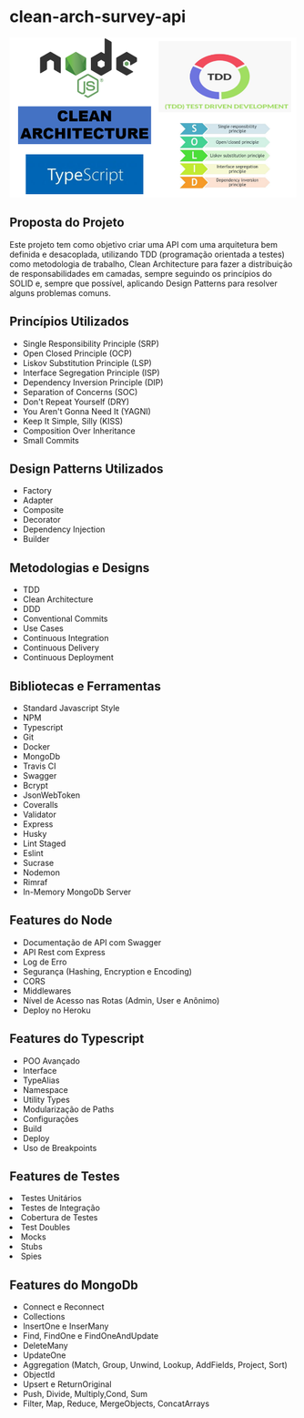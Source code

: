 # clean-arch-survey-api
<p align="center">
    <img src="https://github.com/roberttorres/clean-arch-survey-api/blob/master/src/images/logo_api.png"> 
</a>
</p>

<h2> Proposta do Projeto </h2> 

Este projeto tem como objetivo criar uma API com uma arquitetura bem definida e desacoplada, utilizando TDD (programação orientada a testes) como metodologia de trabalho, 
Clean Architecture para fazer a distribuição de responsabilidades em camadas, sempre seguindo os princípios do SOLID e, sempre que possível, 
aplicando Design Patterns para resolver alguns problemas comuns.
<p>

<h2> Princípios Utilizados </h2>

<ul>
    <li>
        Single Responsibility Principle (SRP)
    </li> 
    <li>
        Open Closed Principle (OCP)
    </li> 
    <li>
        Liskov Substitution Principle (LSP)
    </li>    
    <li>
        Interface Segregation Principle (ISP)
    </li>    
    <li>
        Dependency Inversion Principle (DIP)
    </li> 
    <li>
        Separation of Concerns (SOC)
    </li> 
    <li>
       Don't Repeat Yourself (DRY)
    </li>    
    <li>
       You Aren't Gonna Need It (YAGNI)
    </li> 
     <li>
        Keep It Simple, Silly (KISS)
    </li> 
    <li>
       Composition Over Inheritance
    </li> 
     <li>
        Small Commits
    </li> 
</ul>

<h2> Design Patterns Utilizados </h2>

<ul>
    <li>
        Factory
    </li> 
    <li>
        Adapter
    </li> 
    <li>
        Composite
    </li>    
    <li>
        Decorator
    </li>    
    <li>
       Dependency Injection
    </li> 
    <li>
       Builder
    </li>    
</ul>

<h2> Metodologias e Designs </h2>

<ul>
    <li>
        TDD
    </li> 
    <li>
        Clean Architecture
    </li> 
    <li>
        DDD
    </li>    
    <li>
        Conventional Commits
    </li>    
    <li>
      Use Cases
    </li> 
    <li>
      Continuous Integration
    </li>  
    <li>
      Continuous Delivery
    </li> 
    <li>
      Continuous Deployment
    </li>      
</ul>

<h2> Bibliotecas e Ferramentas </h2>

<ul>
    <li>
      Standard Javascript Style
    </li>
    <li>
        NPM
    </li> 
    <li>
       Typescript
    </li> 
    <li>
        Git
    </li>    
    <li>
        Docker
    </li>    
    <li>
      MongoDb
    </li> 
    <li>
      Travis CI
    </li>  
    <li>
      Swagger
    </li> 
    <li>
      Bcrypt
    </li> 
    <li>
      JsonWebToken
    </li> 
    <li>
       Coveralls
    </li> 
    <li>
        Validator
    </li>    
    <li>
        Express
    </li>    
    <li>
      Husky
    </li> 
    <li>
     Lint Staged
    </li>  
    <li>
      Eslint
    </li> 
    <li>
      Sucrase
    </li> 
     <li>
      Nodemon
    </li> 
    <li>
      Rimraf
    </li> 
    <li>
     In-Memory MongoDb Server
    </li>  
</ul>

<h2> Features do Node </h2>

<ul>
    <li>
     Documentação de API com Swagger
    </li>
    <li>
        API Rest com Express
    </li> 
    <li>
       Log de Erro
    </li> 
    <li>
       Segurança (Hashing, Encryption e Encoding)
    </li>    
    <li>
        CORS
    </li>    
    <li>
      Middlewares
    </li> 
    <li>
      Nível de Acesso nas Rotas (Admin, User e Anônimo)
    </li>  
    <li>
      Deploy no Heroku
    </li> 
</ul>    

<h2> Features do Typescript </h2>

<ul>
    <li>
     POO Avançado
    </li>
    <li>
        Interface
    </li> 
    <li>
       TypeAlias
    </li> 
    <li>
       Namespace
    </li>    
    <li>
       Utility Types
    </li>    
    <li>
      Modularização de Paths
    </li> 
    <li>
      Configurações
    </li>  
    <li>
      Build
    </li> 
    <li>
      Deploy
    </li>  
    <li>
      Uso de Breakpoints
    </li> 
</ul>   

<h2> Features de Testes </h2

<ul>
    <li>
     Testes Unitários
    </li>
    <li>
        Testes de Integração 
    </li> 
    <li>
       Cobertura de Testes
    </li> 
    <li>
       Test Doubles
    </li>    
    <li>
       Mocks
    </li>    
    <li>
      Stubs
    </li> 
    <li>
      Spies
    </li>      
</ul> 

<h2> Features do MongoDb </h2>

<ul>
    <li>
     Connect e Reconnect
    </li>
    <li>
       Collections
    </li> 
    <li>
      InsertOne e InserMany
    </li> 
    <li>
       Find, FindOne e FindOneAndUpdate
    </li>    
    <li>
       DeleteMany
    </li>    
    <li>
      UpdateOne
    </li> 
    <li>
      Aggregation (Match, Group, Unwind, Lookup, AddFields, Project, Sort)
    </li> 
    <li>
      ObjectId
    </li>
    <li>
      Upsert e ReturnOriginal
    </li>
    <li>
      Push, Divide, Multiply,Cond, Sum
    </li>
    <li>
      Filter, Map, Reduce, MergeObjects, ConcatArrays
    </li>
</ul> 
